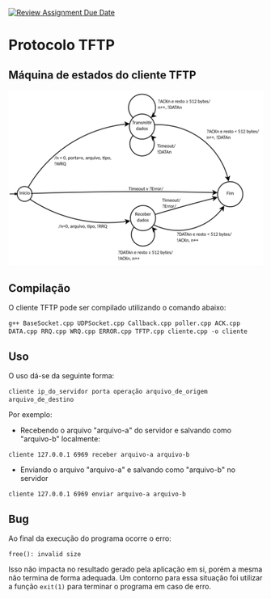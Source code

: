 [![Review Assignment Due Date](https://classroom.github.com/assets/deadline-readme-button-24ddc0f5d75046c5622901739e7c5dd533143b0c8e959d652212380cedb1ea36.svg)](https://classroom.github.com/a/Vc7tL63f)
# Protocolo TFTP

## Máquina de estados do cliente TFTP

![Máquina de estados finita comunicante do cliente TFTP](imagens/maquinas-de-estado/cliente.jpg)

## Compilação

O cliente TFTP pode ser compilado utilizando o comando abaixo:

```
g++ BaseSocket.cpp UDPSocket.cpp Callback.cpp poller.cpp ACK.cpp DATA.cpp RRQ.cpp WRQ.cpp ERROR.cpp TFTP.cpp cliente.cpp -o cliente
```

## Uso

O uso dá-se da seguinte forma:

```
cliente ip_do_servidor porta operação arquivo_de_origem arquivo_de_destino
```

Por exemplo:

 - Recebendo o arquivo "arquivo-a" do servidor e salvando como "arquivo-b" localmente:

```
cliente 127.0.0.1 6969 receber arquivo-a arquivo-b
```

 - Enviando o arquivo "arquivo-a" e salvando como "arquivo-b" no servidor

```
cliente 127.0.0.1 6969 enviar arquivo-a arquivo-b
```

## Bug

Ao final da execução do programa ocorre o erro:

```
free(): invalid size
```

Isso não impacta no resultado gerado pela aplicação em si, porém a mesma não termina de forma adequada. Um contorno para essa situação foi utilizar a função ```exit(1)``` para terminar o programa em caso de erro.
